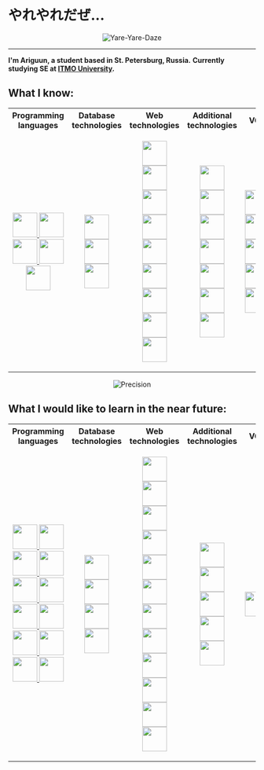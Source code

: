 # やれやれだぜ...
<p align="center">
	<img src="https://media.giphy.com/media/v1.Y2lkPTc5MGI3NjExZnQ3ZW1sdHJ0eWw3bnoxYnA3NWx3ZHFkZnJ5dWJpejZjdjdtNzZiayZlcD12MV9pbnRlcm5hbF9naWZfYnlfaWQmY3Q9Zw/Hm5GaIXm3aifS/giphy.gif" alt="Yare-Yare-Daze"/>
</p>

___
**I'm Ariguun, a student based in St. Petersburg, Russia.**
**Currently studying SE at [ITMO University](https://itmo.ru).**

## What I know:
<div align="center">
	<table>
		<tr>
			<th>Programming languages</th>
			<th>Database technologies</th>
			<th>Web technologies</th>
			<th>Additional technologies</th>
			<th>VCS</th>
			<th>Preferred IDEs</th>
			<th>OS</th>
		</tr>
		<tr>
			<td>
				<p align="center">
					<a href="https://python.org" target="_blank" rel="noreferrer">
						<img width=50 src="https://cdn.jsdelivr.net/gh/devicons/devicon@latest/icons/python/python-original.svg" />
					</a>
					<a href="https://java.com" target="_blank" rel="noreferrer">
						<img width=50 src="https://cdn.jsdelivr.net/gh/devicons/devicon@latest/icons/java/java-original.svg" />
					</a>
					<a href="https://isocpp.org" target="_blank" rel="noreferrer">
						<img width=50 src="https://cdn.jsdelivr.net/gh/devicons/devicon@latest/icons/cplusplus/cplusplus-plain.svg" />
					</a>
					<a href="https://docs.oracle.com/cd/E19253-01/817-5477/817-5477.pdf" target="_blank" rel="noreferrer">
						<img width=50 src="https://user-images.githubusercontent.com/5421823/62779159-4cf76880-baaa-11e9-8318-e20a1aaa913a.png" />
					</a>
					<a href="https://www.open-std.org/jtc1/sc22/wg14/www/docs/n1570.pdf" target="_blank" rel="noreferrer">
						<img width=50 src="https://cdn.jsdelivr.net/gh/devicons/devicon@latest/icons/c/c-plain.svg" />
					</a>
				</p>
			</td>
			<td>
				<p align="center">
					<a href="https://postgresql.org" target="_blank" rel="noreferrer">
						<img width=50 src="https://cdn.jsdelivr.net/gh/devicons/devicon@latest/icons/postgresql/postgresql-plain.svg" />
					</a>
					<a href="https://mysql.com" target="_blank" rel="noreferrer">
						<img width=50 src="https://cdn.jsdelivr.net/gh/devicons/devicon@latest/icons/mysql/mysql-original.svg" />
					</a>
					<a href="https://mongodb.com" target="_blank" rel="noreferrer">
						<img width=50 src="https://cdn.jsdelivr.net/gh/devicons/devicon@latest/icons/mongodb/mongodb-plain.svg" />
					</a>
				</p>
			</td>
			<td>
				<p align="center">
					<a href="https://php.net" target="_blank" rel="noreferrer">
						<img width=50 src="https://cdn.jsdelivr.net/gh/devicons/devicon@latest/icons/php/php-original.svg" />
					</a>
					<a href="https://html.spec.whatwg.org/multipage/" target="_blank" rel="noreferrer">
						<img width=50 src="https://cdn.jsdelivr.net/gh/devicons/devicon@latest/icons/html5/html5-plain.svg" />
					</a>
					<a href="https://www.w3.org/Style/CSS/Overview.en.html" target="_blank" rel="noreferrer">
						<img width=50 src="https://cdn.jsdelivr.net/gh/devicons/devicon@latest/icons/css3/css3-plain.svg" />
					</a>
					<a href="https://developer.mozilla.org/en-US/docs/Web/JavaScript" target="_blank" rel="noreferrer">
						<img width=50 src="https://cdn.jsdelivr.net/gh/devicons/devicon@latest/icons/javascript/javascript-plain.svg" />
					</a>
					<a href="https://jquery.com" target="_blank" rel="noreferrer">
						<img width=50 src="https://cdn.jsdelivr.net/gh/devicons/devicon@latest/icons/jquery/jquery-original.svg" />
					</a>
					<a href="https://typescriptlang.org" target="_blank" rel="noreferrer">
						<img width=50 src="https://cdn.jsdelivr.net/gh/devicons/devicon@latest/icons/typescript/typescript-plain.svg" />
					</a>
					<a href="https://angular.dev" target="_blank" rel="noreferrer">
						<img width=50 src="https://cdn.jsdelivr.net/gh/devicons/devicon@latest/icons/angular/angular-original.svg" />
					</a>
					<a href="https://spring.io" target="_blank" rel="noreferrer">
						<img width=50 src="https://cdn.jsdelivr.net/gh/devicons/devicon@latest/icons/spring/spring-original.svg" />
					</a>
					<a href="https://spring.io/projects/spring-boot" target="_blank" rel="noreferrer">
						<img width=50 src="https://user-images.githubusercontent.com/25181517/183891303-41f257f8-6b3d-487c-aa56-c497b880d0fb.png" />
					</a>
				</p>
   			</td>
			<td>
				<p align="center">
					<a href="https://maven.apache.org" target="_blank" rel="noreferrer">
						<img width=50 src="https://cdn.jsdelivr.net/gh/devicons/devicon@latest/icons/maven/maven-original.svg" />
					</a>
					<a href="https://gradle.org" target="_blank" rel="noreferrer">
						<img width=50 src="https://cdn.jsdelivr.net/gh/devicons/devicon@latest/icons/gradle/gradle-original.svg" />
					</a>
					<a href="https://projectlombok.org" target="_blank" rel="noreferrer">
						<img width=50 src="https://user-images.githubusercontent.com/25181517/190229463-87fa862f-ccf0-48da-8023-940d287df610.png" />
					</a>
					<a href="https://ant.apache.org" target="_blank" rel="noreferrrer">
						<img width=50 src="https://icon-icons.com/icons2/2699/PNG/512/apache_ant_logo_icon_169591.png" />
					</a>
					<a href="https://npmjs.org" target="_blank" rel="noreferrer">
						<img width=50 src="https://cdn.jsdelivr.net/gh/devicons/devicon@latest/icons/npm/npm-original-wordmark.svg" />
					</a>
					<a href="https://testcontainers.com" target="_blank" rel="noreferrer">
						<img width=50 src="https://user-images.githubusercontent.com/25181517/184097317-690eea12-3a26-4f7c-8521-729ebbbb3f98.png"/>
					</a>
					<a href="https://postman.com" target="_blank" rel="noreferrer">
						<img width=50 src="https://cdn.jsdelivr.net/gh/devicons/devicon@latest/icons/postman/postman-original.svg" />
					</a>
				</p>
			</td>
			<td>
				<p align="center">
					<a href="https://git-scm.com" target="_blank" rel="noreferrer">
						<img width=50 src="https://cdn.jsdelivr.net/gh/devicons/devicon@latest/icons/git/git-original.svg" />
					</a>
					<a href="https://subversion.apache.org" target="_blank" rel="noreferrer">
						<img width=50 src="https://cdn.jsdelivr.net/gh/devicons/devicon@latest/icons/subversion/subversion-original.svg" />
					</a>
					<a href="https://github.com/features" target="_blank" rel="noreferrer">
						<img width=50 src="https://cdn.jsdelivr.net/gh/devicons/devicon@latest/icons/github/github-original.svg" />
					</a>
					<a href="https://github.com/features/actions" target="_blank" rel="noreferrer">
						<img width=50 src="https://cdn.jsdelivr.net/gh/devicons/devicon@latest/icons/githubactions/githubactions-original.svg" />
					</a>
					<a href="https://about.gitlab.com" target="_blank" rel="noreferrer">
						<img width=50 src="https://cdn.jsdelivr.net/gh/devicons/devicon@latest/icons/gitlab/gitlab-original.svg" />
					</a>
				</p>
			</td>
			<td>
				<p align="center">
					<a href="https://jetbrains.org/idea" target="_blank" rel="noreferrer">
						<img width=50 src="https://cdn.jsdelivr.net/gh/devicons/devicon@latest/icons/intellij/intellij-original.svg" />
					</a>
					<a href="https://jetbrains.org/pycharm" target="_blank" rel="noreferrer">
						<img width=50 src="https://cdn.jsdelivr.net/gh/devicons/devicon@latest/icons/pycharm/pycharm-original.svg" />
					</a>
					<a href="https://jetbrains.org/clion" target="_blank" rel="noreferrer">
						<img width=50 src="https://cdn.jsdelivr.net/gh/devicons/devicon@latest/icons/clion/clion-original.svg" />
					</a>
					<a href="https://jetbrains.org/phpstorm" target="_blank" rel="noreferrer">
						<img width=50 src="https://cdn.jsdelivr.net/gh/devicons/devicon@latest/icons/phpstorm/phpstorm-original.svg" />
					</a>
					<a href="https://jetbrains.org/webstorm" target="_blank" rel="noreferrer">
						<img width=50 src="https://cdn.jsdelivr.net/gh/devicons/devicon@latest/icons/webstorm/webstorm-original.svg" />
					</a>
					<a href="https://code.visualstudio.com" target="_blank" rel="noreferrer">
						<img width=50 src="https://cdn.jsdelivr.net/gh/devicons/devicon@latest/icons/vscode/vscode-original.svg" />
					</a>
					<a href="https://www.vim.org" target="_blank" rel="noreferrer">
        					<img width=50 src="https://cdn.jsdelivr.net/gh/devicons/devicon@latest/icons/vim/vim-plain.svg" />
					</a>
				</p>
			</td>
			<td>
				<p align="center">
					<a href="https://microsoft.com/en-us/windows" target="_blank" rel="noreferrer">
						<img width=50 src="https://cdn.jsdelivr.net/gh/devicons/devicon@latest/icons/windows11/windows11-original.svg" />
					</a>
					<a href="https://linux.org" target="_blank" rel="noreferrer">
						<img width=50 src="https://cdn.jsdelivr.net/gh/devicons/devicon@latest/icons/linux/linux-original.svg" />
					</a>
					<a href="https://ubuntu.com" target="_blank" rel="noreferrer">
						<img width=50 src="https://cdn.jsdelivr.net/gh/devicons/devicon@latest/icons/ubuntu/ubuntu-original.svg" />
					</a>
				</p>
			</td>
		</tr>
   </table>
</div>
<p align="center">
	<img src="https://media.giphy.com/media/v1.Y2lkPTc5MGI3NjExZjBtNm55eTlwMXpucTN5aG1iNHI2MzZjb201dWNvNm1sd3Zxc3F2OSZlcD12MV9pbnRlcm5hbF9naWZfYnlfaWQmY3Q9Zw/1mFVpMmFnfAFG/giphy.gif" alt="Precision"/>
</p>

## What I would like to learn in the near future:
<div align="center">
	<table>
		<tr>
			<th>Programming languages</th>
			<th>Database technologies</th>
			<th>Web technologies</th>
			<th>Additional technologies</th>
			<th>VCS</th>
			<th>Preferred IDEs</th>
			<th>OS</th>
		</tr>
		<tr>
			<td>
				<p align="center">
					<a href="https://learn.microsoft.com/en-us/dotnet/csharp/" target="_blank" rel="noreferrer">
						<img width=50 src="https://cdn.jsdelivr.net/gh/devicons/devicon@latest/icons/csharp/csharp-plain.svg" />
					</a>
					<a href="https://clojure.org/" target="_blank" rel="noreferrer">
						<img width=50 src="https://cdn.jsdelivr.net/gh/devicons/devicon@latest/icons/clojure/clojure-original.svg" />
					</a>
					<a href="https://dart.dev/" target="_blank" rel="noreferrer">
						<img width=50 src="https://cdn.jsdelivr.net/gh/devicons/devicon@latest/icons/dart/dart-original.svg" />
					</a>
					<a href="https://go.dev/" target="_blank" rel="noreferrer">
            					<img width=50 src="https://cdn.jsdelivr.net/gh/devicons/devicon@latest/icons/go/go-original-wordmark.svg" />
					</a>
					<a href="https://www.haskell.org/" target="_blank" rel="noreferrer">
						<img width=50 src="https://cdn.jsdelivr.net/gh/devicons/devicon@latest/icons/haskell/haskell-original.svg" />
					</a>
					<a href="https://kotlinlang.org/" target="_blank" rel="noreferrer">
						<img width=50 src="https://cdn.jsdelivr.net/gh/devicons/devicon@latest/icons/kotlin/kotlin-original.svg" />
					</a>
					<a href="https://lisp-lang.org/" target="_blank" rel="noreferrer">
						<img width=50 src="https://static-00.iconduck.com/assets.00/common-lisp-icon-495x512-nx7e2hw8.png" />
					</a>
					<a href="https://www.mathworks.com/products/matlab.html/" target="_blank" rel="noreferrer">
						<img width=50 src="https://cdn.jsdelivr.net/gh/devicons/devicon@latest/icons/matlab/matlab-original.svg" />
					</a>
					<a href="https://www.swi-prolog.org/" target="_blank" rel="noreferrer">
            					<img width=50 src="https://cdn.jsdelivr.net/gh/devicons/devicon@latest/icons/prolog/prolog-original.svg" />
          				</a>
					<a href="https://ocaml.org/" target="_blank" rel="noreferrer">
						<img width=50 src="https://cdn.jsdelivr.net/gh/devicons/devicon@latest/icons/ocaml/ocaml-original.svg" />
					</a>
          				<a href="https://www.ruby-lang.org/en/" target="_blank" rel="noreferrer">
						<img width=50 src="https://cdn.jsdelivr.net/gh/devicons/devicon@latest/icons/ruby/ruby-plain.svg" />
					</a>
					<a href="https://www.rust-lang.org/" target="_blank" rel="noreferrer">
						<img width=50 src="https://www.rust-lang.org/logos/rust-logo-512x512.png" />
					</a>
				</p>
			</td>
			<td>
				<p align="center">
					<a href="https://www.sqlite.org" target="_blank" rel="noreferrer">
						<img width=50 src="https://cdn.jsdelivr.net/gh/devicons/devicon@latest/icons/sqlite/sqlite-original.svg" />
					</a>
					<a href="https://www.oracle.com/database/" target="_blank" rel="noreferrer">
						<img width=50 src="https://cdn.jsdelivr.net/gh/devicons/devicon@latest/icons/oracle/oracle-original.svg" />
					</a>
					<a href="https://www.microsoft.com/en-us/sql-server" target="_blank" rel="noreferrer">
            					<img width=50 src="https://cdn.jsdelivr.net/gh/devicons/devicon@latest/icons/microsoftsqlserver/microsoftsqlserver-original.svg" />
					</a>
					<a href="https://hibernate.org/" target="_blank" rel="noreferrer">
          			  		<img width=50 src="https://cdn.jsdelivr.net/gh/devicons/devicon@latest/icons/hibernate/hibernate-original.svg" />
					</a>
				</p>
			</td>
			<td>
				<p align="center">
					<a href="https://lesscss.org/" target="_blank" rel="noreferrer">
						<img width=50 src="https://cdn.jsdelivr.net/gh/devicons/devicon@latest/icons/less/less-plain-wordmark.svg" />
					</a>
					<a href="https://sass-lang.com/" target="_blank" rel="noreferrer">
						<img width=50 src="https://cdn.jsdelivr.net/gh/devicons/devicon@latest/icons/sass/sass-original.svg" />
					</a>
					<a href="https://getbootstrap.com/" target="_blank" rel="noreferrer">
						<img width=50 src="https://cdn.jsdelivr.net/gh/devicons/devicon@latest/icons/bootstrap/bootstrap-original.svg" />
					</a>
					<a href="https://tailwindcss.com/" target="_blank" rel="noreferrer">
						<img width=50 src="https://cdn.jsdelivr.net/gh/devicons/devicon@latest/icons/tailwindcss/tailwindcss-original.svg" />
					</a>
					<a href="https://react.dev/" target="_blank" rel="noreferrer">
            					<img width=50 src="https://cdn.jsdelivr.net/gh/devicons/devicon@latest/icons/react/react-original.svg" />
					</a>
					<a href="https://redux.js.org/" target="_blank" rel="noreferrer">
            					<img width=50 src="https://cdn.jsdelivr.net/gh/devicons/devicon@latest/icons/redux/redux-original.svg" />
          				</a>
					<a href="https://vuejs.org/" target="_blank" rel="noreferrer">
						<img width=50 src="https://cdn.jsdelivr.net/gh/devicons/devicon@latest/icons/vuejs/vuejs-original.svg" />
					</a>
					<a href="https://struts.apache.org/" target="_blank" rel="noreferrer">
     						<img width=50 src="https://seeklogo.com/images/S/struts-logo-8759EBE252-seeklogo.com.png" />
					</a>
					<a href="https://backbonejs.org/" target="_blank" rel="noreferrer">
						<img width=50 src="https://cdn.jsdelivr.net/gh/devicons/devicon@latest/icons/backbonejs/backbonejs-original.svg" />
					</a>
					<a href="https://vaadin.com/" target="_blank" rel="noreferrer">
						<img width=50 src="https://vaadin.com/images/trademark/PNG/VaadinLogomark_RGB_500x500.png" />
					</a>
					<a href="https://www.gwtproject.org/" target="_blank" rel="noreferrer">
						<img width=50 src="https://upload.wikimedia.org/wikipedia/ru/thumb/e/e5/GWT-logo.svg/1200px-GWT-logo.svg.png" />
					</a>
					<a href="https://www.djangoproject.com/" target="_blank" rel="noreferrer">
						<img width=50 src="https://cdn.jsdelivr.net/gh/devicons/devicon@latest/icons/django/django-plain.svg" />
					</a>
				</p>
			</td>
			<td>
				<p align="center">
					<a href="https://docs.docker.com/" target="_blank" rel="noreferrer">
						<img width=50 src="https://cdn.jsdelivr.net/gh/devicons/devicon@latest/icons/docker/docker-plain.svg" />
					</a>
					<a href="https://kubernetes.io/docs/home/" target="_blank" rel="noreferrer">
						<img width=50 src="https://cdn.jsdelivr.net/gh/devicons/devicon@latest/icons/kubernetes/kubernetes-original.svg" />
					</a>
					<a href="https://www.jenkins.io/" target="_blank" rel="noreferrer">
						<img width=50 src="https://cdn.jsdelivr.net/gh/devicons/devicon@latest/icons/jenkins/jenkins-original.svg" />
					</a>
					<a href="https://prometheus.io/docs/introduction/overview/" target="_blank" rel="noreferrer">
						<img width=50 src="https://cdn.jsdelivr.net/gh/devicons/devicon@latest/icons/prometheus/prometheus-original.svg" />
					</a>
					<a href="https://www.rabbitmq.com/" target="_blank" rel="noreferrer">
            					<img width=50 src="https://cdn.jsdelivr.net/gh/devicons/devicon@latest/icons/rabbitmq/rabbitmq-original.svg" />
					</a>
				</p>
			</td>
			<td>
				<p align="center">
					<a href="https://www.mercurial-scm.org/" target="_blank" rel="noreferrer">
						<img width=50 src="https://seeklogo.com/images/M/mercurial-logo-3284E72799-seeklogo.com.png" />
					</a>
				</p>
			</td>
   			<td>
	   			<p align="center">
       					<a href="https://www.jetbrains.com/rider/" target="_blank" rel="noreferrer">
	    					<img width=50 src="https://cdn.jsdelivr.net/gh/devicons/devicon@latest/icons/rider/rider-original.svg" />
          				</a>
					<a href="https://www.jetbrains.com/goland/" target="_blank" rel="noreferrer">
						<img width=50 src="https://cdn.jsdelivr.net/gh/devicons/devicon@latest/icons/goland/goland-original.svg" />
					</a>
					<a href="https://www.jetbrains.com/datagrip/" target="_blank" rel="noreferrer">
						<img width=50 src="https://cdn.jsdelivr.net/gh/devicons/devicon@latest/icons/datagrip/datagrip-original.svg" />
					</a>
					<a href="https://www.jetbrains.com/dataspell/" target="_blank" rel="noreferrer">
						<img width=50 src="https://cdn.jsdelivr.net/gh/devicons/devicon@latest/icons/dataspell/dataspell-original.svg" />
					</a>
	   			</p>
   			</td>
			<td>
				<p align="center">
					<a href="https://developer.apple.com/macos/" target="_blank" rel="noreferrer">
          					<img width=50 src="https://cdn.jsdelivr.net/gh/devicons/devicon@latest/icons/apple/apple-original.svg" />
					</a>
					<a href="https://www.android.com/" target="_blank" rel="noreferrer">
						<img width=50 src="https://cdn.jsdelivr.net/gh/devicons/devicon@latest/icons/android/android-plain.svg" />
					</a>
					<a href="https://archlinux.org/" target="_blank" rel="noreferrer">
						<img width=50 src="https://cdn.jsdelivr.net/gh/devicons/devicon@latest/icons/archlinux/archlinux-original.svg" />
					</a>
					<a href="https://amog-os.github.io/" target="_blank" rel="noreferrer">
						<img width=50 src="https://static.wikia.nocookie.net/meme/images/0/07/Amogus_Template.png/revision/latest?cb=20210308145830" />
					</a>
				</p>
			</td>
		</tr>
	</table>
</div>

